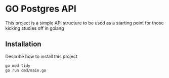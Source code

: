 # GO Postgres API

This project is a simple API structure to be used as a starting point for those kicking studies off in golang

## Installation

Describe how to install this project

```bash
go mod tidy
go run cmd/main.go
```
